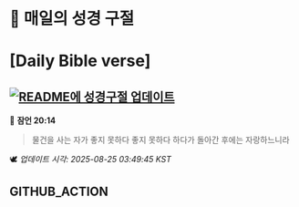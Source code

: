 # 🙏 매일의 성경 구절
# [Daily Bible verse]
## [![README에 성경구절 업데이트](https://github.com/DONGSUKA/first_test/actions/workflows/update-readme-bible.yml/badge.svg)](https://github.com/DONGSUKA/first_test/actions/workflows/update-readme-bible.yml)
<!-- START_BIBLE_VERSE -->
📖 **잠언 20:14**
> 물건을 사는 자가 좋지 못하다 좋지 못하다 하다가 돌아간 후에는 자랑하느니라

🕊️ _업데이트 시각: 2025-08-25 03:49:45 KST_
  <!-- END_BIBLE_VERSE -->
## GITHUB_ACTION
